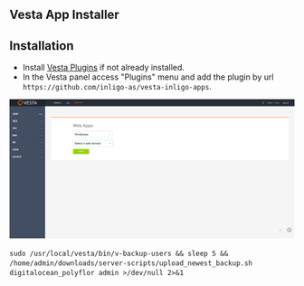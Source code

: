 ## Vesta App Installer

## Installation

* Install [Vesta Plugins](https://github.com/jhmaverick/vestacp-plugin-manager) if not already installed.
* In the Vesta panel access "Plugins" menu and add the plugin by url `https://github.com/inligo-as/vesta-inligo-apps`.

![screenshot.png](screenshot.png)

`sudo /usr/local/vesta/bin/v-backup-users && sleep 5 && /home/admin/downloads/server-scripts/upload_newest_backup.sh digitalocean_polyflor admin >/dev/null 2>&1`